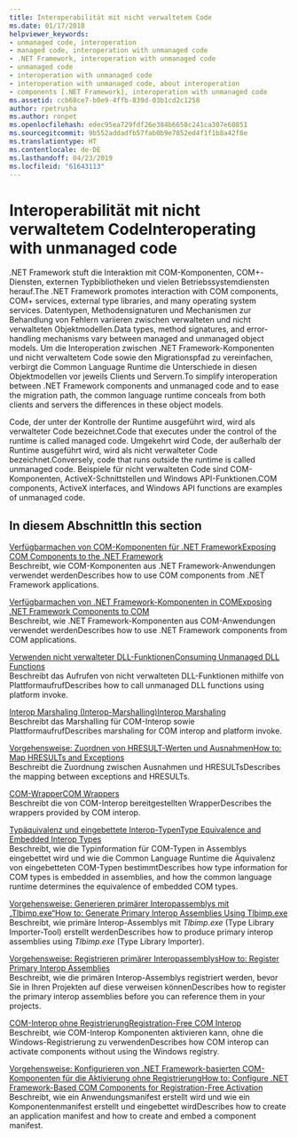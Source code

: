 ```yaml
---
title: Interoperabilität mit nicht verwaltetem Code
ms.date: 01/17/2018
helpviewer_keywords:
- unmanaged code, interoperation
- managed code, interoperation with unmanaged code
- .NET Framework, interoperation with unmanaged code
- unmanaged code
- interoperation with unmanaged code
- interoperation with unmanaged code, about interoperation
- components [.NET Framework], interoperation with unmanaged code
ms.assetid: ccb68ce7-b0e9-4ffb-839d-03b1cd2c1258
author: rpetrusha
ms.author: ronpet
ms.openlocfilehash: edec95ea729fdf26e384b6658c241ca307e60851
ms.sourcegitcommit: 9b552addadfb57fab0b9e7852ed4f1f1b8a42f8e
ms.translationtype: HT
ms.contentlocale: de-DE
ms.lasthandoff: 04/23/2019
ms.locfileid: "61643113"
---
```

# <a name="interoperating-with-unmanaged-code"></a><span data-ttu-id="12bf8-102">Interoperabilität mit nicht verwaltetem Code</span><span class="sxs-lookup"><span data-stu-id="12bf8-102">Interoperating with unmanaged code</span></span>

<span data-ttu-id="12bf8-103">.NET Framework stuft die Interaktion mit COM-Komponenten, COM+-Diensten, externen Typbibliotheken und vielen Betriebssystemdiensten herauf.</span><span class="sxs-lookup"><span data-stu-id="12bf8-103">The .NET Framework promotes interaction with COM components, COM+ services, external type libraries, and many operating system services.</span></span> <span data-ttu-id="12bf8-104">Datentypen, Methodensignaturen und Mechanismen zur Behandlung von Fehlern variieren zwischen verwalteten und nicht verwalteten Objektmodellen.</span><span class="sxs-lookup"><span data-stu-id="12bf8-104">Data types, method signatures, and error-handling mechanisms vary between managed and unmanaged object models.</span></span> <span data-ttu-id="12bf8-105">Um die Interoperation zwischen .NET Framework-Komponenten und nicht verwaltetem Code sowie den Migrationspfad zu vereinfachen, verbirgt die Common Language Runtime die Unterschiede in diesen Objektmodellen vor jeweils Clients und Servern.</span><span class="sxs-lookup"><span data-stu-id="12bf8-105">To simplify interoperation between .NET Framework components and unmanaged code and to ease the migration path, the common language runtime conceals from both clients and servers the differences in these object models.</span></span>

<span data-ttu-id="12bf8-106">Code, der unter der Kontrolle der Runtime ausgeführt wird, wird als verwalteter Code bezeichnet.</span><span class="sxs-lookup"><span data-stu-id="12bf8-106">Code that executes under the control of the runtime is called managed code.</span></span> <span data-ttu-id="12bf8-107">Umgekehrt wird Code, der außerhalb der Runtime ausgeführt wird, wird als nicht verwalteter Code bezeichnet.</span><span class="sxs-lookup"><span data-stu-id="12bf8-107">Conversely, code that runs outside the runtime is called unmanaged code.</span></span> <span data-ttu-id="12bf8-108">Beispiele für nicht verwalteten Code sind COM-Komponenten, ActiveX-Schnittstellen und Windows API-Funktionen.</span><span class="sxs-lookup"><span data-stu-id="12bf8-108">COM components, ActiveX interfaces, and Windows API functions are examples of unmanaged code.</span></span>

## <a name="in-this-section"></a><span data-ttu-id="12bf8-109">In diesem Abschnitt</span><span class="sxs-lookup"><span data-stu-id="12bf8-109">In this section</span></span>

[<span data-ttu-id="12bf8-110">Verfügbarmachen von COM-Komponenten für .NET Framework</span><span class="sxs-lookup"><span data-stu-id="12bf8-110">Exposing COM Components to the .NET Framework</span></span>](exposing-com-components.md)  
<span data-ttu-id="12bf8-111">Beschreibt, wie COM-Komponenten aus .NET Framework-Anwendungen verwendet werden</span><span class="sxs-lookup"><span data-stu-id="12bf8-111">Describes how to use COM components from .NET Framework applications.</span></span>

[<span data-ttu-id="12bf8-112">Verfügbarmachen von .NET Framework-Komponenten in COM</span><span class="sxs-lookup"><span data-stu-id="12bf8-112">Exposing .NET Framework Components to COM</span></span>](exposing-dotnet-components-to-com.md)  
<span data-ttu-id="12bf8-113">Beschreibt, wie .NET Framework-Komponenten aus COM-Anwendungen verwendet werden</span><span class="sxs-lookup"><span data-stu-id="12bf8-113">Describes how to use .NET Framework components from COM applications.</span></span>

[<span data-ttu-id="12bf8-114">Verwenden nicht verwalteter DLL-Funktionen</span><span class="sxs-lookup"><span data-stu-id="12bf8-114">Consuming Unmanaged DLL Functions</span></span>](consuming-unmanaged-dll-functions.md)  
<span data-ttu-id="12bf8-115">Beschreibt das Aufrufen von nicht verwalteten DLL-Funktionen mithilfe von Plattformaufruf</span><span class="sxs-lookup"><span data-stu-id="12bf8-115">Describes how to call unmanaged DLL functions using platform invoke.</span></span>

[<span data-ttu-id="12bf8-116">Interop Marshaling (Interop-Marshalling)</span><span class="sxs-lookup"><span data-stu-id="12bf8-116">Interop Marshaling</span></span>](interop-marshaling.md)  
<span data-ttu-id="12bf8-117">Beschreibt das Marshalling für COM-Interop sowie Plattformaufruf</span><span class="sxs-lookup"><span data-stu-id="12bf8-117">Describes marshaling for COM interop and platform invoke.</span></span>

[<span data-ttu-id="12bf8-118">Vorgehensweise: Zuordnen von HRESULT-Werten und Ausnahmen</span><span class="sxs-lookup"><span data-stu-id="12bf8-118">How to: Map HRESULTs and Exceptions</span></span>](how-to-map-hresults-and-exceptions.md)  
<span data-ttu-id="12bf8-119">Beschreibt die Zuordnung zwischen Ausnahmen und HRESULTs</span><span class="sxs-lookup"><span data-stu-id="12bf8-119">Describes the mapping between exceptions and HRESULTs.</span></span>

[<span data-ttu-id="12bf8-120">COM-Wrapper</span><span class="sxs-lookup"><span data-stu-id="12bf8-120">COM Wrappers</span></span>](com-wrappers.md)  
<span data-ttu-id="12bf8-121">Beschreibt die von COM-Interop bereitgestellten Wrapper</span><span class="sxs-lookup"><span data-stu-id="12bf8-121">Describes the wrappers provided by COM interop.</span></span>

[<span data-ttu-id="12bf8-122">Typäquivalenz und eingebettete Interop-Typen</span><span class="sxs-lookup"><span data-stu-id="12bf8-122">Type Equivalence and Embedded Interop Types</span></span>](type-equivalence-and-embedded-interop-types.md)  
<span data-ttu-id="12bf8-123">Beschreibt, wie die Typinformation für COM-Typen in Assemblys eingebettet wird und wie die Common Language Runtime die Äquivalenz von eingebetteten COM-Typen bestimmt</span><span class="sxs-lookup"><span data-stu-id="12bf8-123">Describes how type information for COM types is embedded in assemblies, and how the common language runtime determines the equivalence of embedded COM types.</span></span>

[<span data-ttu-id="12bf8-124">Vorgehensweise: Generieren primärer Interopassemblys mit „Tlbimp.exe“</span><span class="sxs-lookup"><span data-stu-id="12bf8-124">How to: Generate Primary Interop Assemblies Using Tlbimp.exe</span></span>](how-to-generate-primary-interop-assemblies-using-tlbimp-exe.md)  
<span data-ttu-id="12bf8-125">Beschreibt, wie primäre Interop-Assemblys mit *Tlbimp.exe* (Type Library Importer-Tool) erstellt werden</span><span class="sxs-lookup"><span data-stu-id="12bf8-125">Describes how to produce primary interop assemblies using *Tlbimp.exe* (Type Library Importer).</span></span>

[<span data-ttu-id="12bf8-126">Vorgehensweise: Registrieren primärer Interopassemblys</span><span class="sxs-lookup"><span data-stu-id="12bf8-126">How to: Register Primary Interop Assemblies</span></span>](how-to-register-primary-interop-assemblies.md)  
<span data-ttu-id="12bf8-127">Beschreibt, wie die primären Interop-Assemblys registriert werden, bevor Sie in Ihren Projekten auf diese verweisen können</span><span class="sxs-lookup"><span data-stu-id="12bf8-127">Describes how to register the primary interop assemblies before you can reference them in your projects.</span></span>

[<span data-ttu-id="12bf8-128">COM-Interop ohne Registrierung</span><span class="sxs-lookup"><span data-stu-id="12bf8-128">Registration-Free COM Interop</span></span>](registration-free-com-interop.md)  
<span data-ttu-id="12bf8-129">Beschreibt, wie COM-Interop Komponenten aktivieren kann, ohne die Windows-Registrierung zu verwenden</span><span class="sxs-lookup"><span data-stu-id="12bf8-129">Describes how COM interop can activate components without using the Windows registry.</span></span>

[<span data-ttu-id="12bf8-130">Vorgehensweise: Konfigurieren von .NET Framework-basierten COM-Komponenten für die Aktivierung ohne Registrierung</span><span class="sxs-lookup"><span data-stu-id="12bf8-130">How to: Configure .NET Framework-Based COM Components for Registration-Free Activation</span></span>](configure-net-framework-based-com-components-for-reg.md)  
<span data-ttu-id="12bf8-131">Beschreibt, wie ein Anwendungsmanifest erstellt wird und wie ein Komponentenmanifest erstellt und eingebettet wird</span><span class="sxs-lookup"><span data-stu-id="12bf8-131">Describes how to create an application manifest and how to create and embed a component manifest.</span></span>
